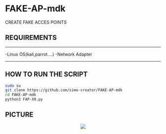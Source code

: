 # FAKE-AP-mdk
CREATE FAKE ACCES POINTS
## REQUIREMENTS
***
-Linux OS(kali,parrot....)
-Network Adapter
***
## HOW TO RUN THE SCRIPT
```bash
sudo su
git clone https://github.com/simo-creator/FAKE-AP-mdk
cd FAKE-AP-mdk
python3 FAP-X9.py
```
## PICTURE
<p align="center"><img src="https://github.com/simo-creator/FAKE-AP-mdk/Screenshot_2023-09-23_13-58-51.png" /><br /></p>
